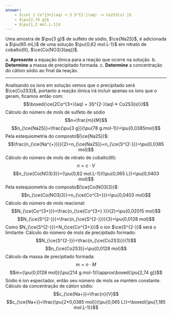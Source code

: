 ```yaml
---
answer:
    - $\ce{ 2 Co^{3+}(aq) + 3 S^{2-}(aq) -> Co2S3(s) }$
    - $\pu{2,74 g}$
    - $\pu{1,2 mol.L-1}$
---
```


Uma amostra de $\pu{3 g}$ de sulfeto de sódio, $\ce{Na2S}$, é adicionada a $\pu{65 mL}$ de uma solução $\pu{0,62 mol.L-1}$ em nitrato de cobalto(III), $\ce{Co(NO3)3(aq)}$.

a. **Apresente** a equação iônica para a reação que ocorre na solução.
b. **Determine** a massa de precipitado formada.
c. **Determine** a concentração do cátion sódio ao final da reação.

---

Analisando os íons em solução vemos que o precipitado será $\ce{Co2S3}$, portanto a reação iônica irá incluir apenas os íons que o geram, ficamos então com:
$$\boxed{\ce{2Co^{3+}(aq) + 3S^{2-}(aq)-> Co2S3(s)}}$$
Cálculo do número de mols de sulfeto de sódio
$$n=\frac{m}{M}$$
$$n_{\ce{Na2S}}=\frac{\pu{3 g}}{\pu{78 g.mol-1}}=\pu{0,0385mol}$$
Pela estequiometria do composto$(\ce{Na2S})$:
$$\frac{n_{\ce{Na^{+}}}}{2}=n_{\ce{Na2S}}=n_{\ce{S^{2-}}}=\pu{0,0385 mol}$$
Cálculo do número de mols de nitrato de cobalto(III):
$$n = c \cdot V$$
$$n_{\ce{Co(NO3)3}}=(\pu{0,62 mol.L-1})(\pu{0,065 L})=\pu{0,0403 mol}$$
Pela estequiometria do composto$(\ce{Co(NO3)3})$:
$$n_{\ce{Co(NO3)3}}=n_{\ce{Co^{3+}}}=\pu{0,0403 mol}$$
Cálculo do número de mols reacional:
$$N_{\ce{Co^{3+}}}=\frac{n_{\ce{Co^{3+} }}}{2}=\pu{0,02015 mol}$$
$$N_{\ce{S^{2-}}}=\frac{n_{\ce{S^{2-}}}}{3}=\pu{0,0128 mol}$$
Como $N_{\ce{S^{2-}}}<N_{\ce{Co^{3+}}}$ o íon $\ce{S^{2-}}$ será o limitante:
Cálculo do número de mols de precipitado formado:
$$N_{\ce{S^{2-}}}=\frac{n_{\ce{Co2S3}}}{1}$$
$$n_{\ce{Co2S3}}=\pu{0,0128 mol}$$
Cálculo da massa de precipitado formada:
$$m= n \cdot M$$
$$m=(\pu{0,0128 mol})(\pu{214 g.mol-1})\approx\boxed{\pu{2,74 g}}$$
Sódio é íon espectador, então seu número de mols se mantém constante.
Cálculo da concentração de cátion sódio:
$$c_{\ce{Na+}}=\frac{n}{V}$$
$$c_{\ce{Na+}}=\frac{\pu{2*0,0385 mol}}{\pu{0,065 L}}=\boxed{\pu{1,185 mol.L-1}}$$

